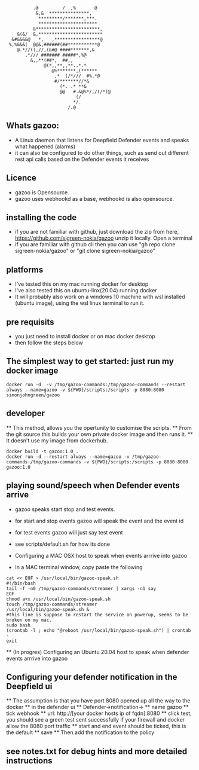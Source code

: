                                           
              .@         /  ,%       @     
               &,&  ***************,       
                *********/*******,***.     
                **********************     
              &************************,   
        &(&/  &,************************   
      &#&&&&@   *,   ,*****************@   
     %,%&&&(  @@&,######(##***********@    
        @.*//((,//,(&#@ ####*******,&      
           .*/// ####### #####*,%@         
             &,,**(##*,  ##,,              
                  @(*,,**,,**..*.*         
                     @%*******,(******     
                      ,*  (/*///  #%.*@    
                      #/*******//*&        
                        (*. .* **&         
                        @@   #.&@%*/,/(/*(@
                              (/           
                             */.           
                           /.@     

## Whats gazoo:

* A Linux daemon that listens for Deepfield Defender events and speaks what happened (alarms) 
* it can also be configured to do other things, such as send out different rest api calls based on the Defender events it receives

## Licence

* gazoo is Opensource. 
* gazoo uses webhookd as a base, webhookd is also opensource. 

## installing the code

* if you are not familiar with github, just download the zip from here, https://github.com/sigreen-nokia/gazoo  unzip it locally. Open a terminal
* if you are familiar with github cli then you can use "gh repo clone sigreen-nokia/gazoo" or "git clone sigreen-nokia/gazoo"

## platforms

* I've tested this on my mac running docker for desktop
* I've also tested this on ubuntu-linx(20.04) running docker
* It will probably also work on a windows 10 machine with wsl installed (ubuntu image), using the wsl linux terminal to run it.

## pre requisits

* you just need to install docker or on mac docker desktop
* then follow the steps below

## The simplest way to get started: just run my docker image

```
docker run -d  -v /tmp/gazoo-commands:/tmp/gazoo-commands --restart always --name=gazoo -v ${PWD}/scripts:/scripts -p 8080:8080 simonjohngreen/gazoo
```

## developer

** This method, allows you the opertunity to customise the scripts. 
** From the git source this builds your own private docker image and then runs it. 
** It doesn't use my image from dockerhub.

```
docker build -t gazoo:1.0 .
docker run -d --restart always --name=gazoo -v /tmp/gazoo-commands:/tmp/gazoo-commands -v ${PWD}/scripts:/scripts -p 8080:8080 gazoo:1.0
```

## playing sound/speech when Defender events arrive

* gazoo speaks start stop and test events.
* for start and stop events gazoo will speak the event and the event id
* for test events gazoo will just say test event
* see scripts/default.sh for how its done

* Configuring a  MAC OSX host to speak when events arrrive into gazoo
* In a MAC terminal window, copy paste the following
```
cat << EOF > /usr/local/bin/gazoo-speak.sh
#!/bin/bash
tail -f -n0 /tmp/gazoo-commands/streamer | xargs -n1 say
EOF
chmod a+x /usr/local/bin/gazoo-speak.sh
touch /tmp/gazoo-commands/streamer
/usr/local/bin/gazoo-speak.sh &
#this line is suppose to restart the service on powerup, seems to be broken on my mac.
sudo bash
(crontab -l ; echo "@reboot /usr/local/bin/gazoo-speak.sh") | crontab -
exit
```

** (In progres) Configuring an Ubuntu 20.04 host to speak when defender events arrrive into gazoo

## Configuring your defender notification in the Deepfield ui

** The assumption is that you have port 8080 opened up all the way to the docker
** in the defender ui
** Defender->notification->
**        name gazoo
**        tick webhook
**        url: http://[your docker hosts ip of fqdn]:8080
**       click test, you should see a green test sent successfully if your firewall and docker allow the 8080 port traffic
**       start and end event should be ticked, this is the default
**       save
** Then add the notification to the policy


## see notes.txt for debug hints and more detailed instructions

